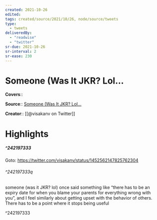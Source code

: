```yaml
---
created: 2021-10-26
edited:
tags: created/source/2021/10/26, node/source/tweets
type: 
  - tweets
deliveredBy: 
  - "readwise"
  - "twitter"
sr-due: 2021-10-26
sr-interval: 2
sr-ease: 230
---
```

# Someone (Was It JKR? Lol...

**Covers**:: 

**Source**:: [Someone (Was It JKR? Lol...](https://twitter.com/visakanv/status/1452562147825762304)

**Creator**:: [[@visakanv on Twitter]]

# Highlights
##### ^242197333


Goto: https://twitter.com/visakanv/status/1452562147825762304  

###### ^242197333q

someone (was it JKR? lol) once said something like “there has to be an expiry date for when you blame your parents for everything wrong with you”, and I feel similarly about getting upset with the behavior of others. There has to be a point where it stops being useful 

^242197333

